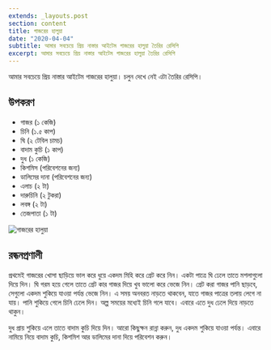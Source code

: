 ```yaml
---
extends: _layouts.post
section: content
title: গাজরের হালুয়া
date: "2020-04-04"
subtitle: আমার সবচেয়ে প্রিয় নাস্তার আইটেম গাজরের হালুয়া তৈরির রেসিপি
excerpt: আমার সবচেয়ে প্রিয় নাস্তার আইটেম গাজরের হালুয়া তৈরির রেসিপি
---
```


আমার সবচেয়ে প্রিয় নাস্তার আইটেম গাজরের হালুয়া। চলুন দেখে নেই এটা তৈরির রেসিপি।

## উপকরণ

- গাজর (১ কেজি)
- চিনি (১.৫ কাপ)
- ঘি (২ টেবিল চামচ)
- বাদাম কুচি (১ কাপ)
- দুধ (১ কেজি)
- কিশমিস (পরিবেশনের জন্য)
- ডালিমের দানা (পরিবেশনের জন্য)
- এলাচ (২ টা)
- দারুচিনি (২ টুকরা)
- লবঙ্গ (২ টা)
- তেজপাতা (১ টা)

![গাজরের হালুয়া](/assets/images/recipes/gajorer-halua.jpg)

## রন্ধনপ্রণালী

প্রথমেই গাজরের খোসা ছাড়িয়ে ভাল করে ধুয়ে একদম মিহি করে গ্রেট করে নিন। একটা পাত্রে ঘি ঢেলে তাতে মশলাগুলো
দিয়ে দিন। ঘি গরম হয়ে গেলে তাতে গ্রেট কার গাজর দিয়ে খুব ভালো করে ভেজে নিন। গ্রেট করা গাজর পানি ছাড়বে,
সেগুলো একদম শুকিয়ে যাওয়া পর্যন্ত ভেজে নিন। এ সময় অনবরত নাড়তে থাকবেন, যাতে গাজর পাত্রের তলায় লেগে
না যায়। পানি শুকিয়ে গেলে চিনি ঢেলে দিন। অল্প সময়ের মধ্যেই চিনি গলে যাবে। এবারে এতে দুধ ঢেলে দিয়ে নাড়তে
থাকুন।

দুধ প্রায় শুকিয়ে এলে তাতে বাদাম কুচি দিয়ে দিন। আরো কিছুক্ষন রান্না করুন, দুধ একদম শুকিয়ে যাওয়া পর্যন্ত। এবারে
নামিয়ে নিয়ে বাদাম কুচি, কিশমিশ আর ডালিমের দানা দিয়ে পরিবেশন করুন।
